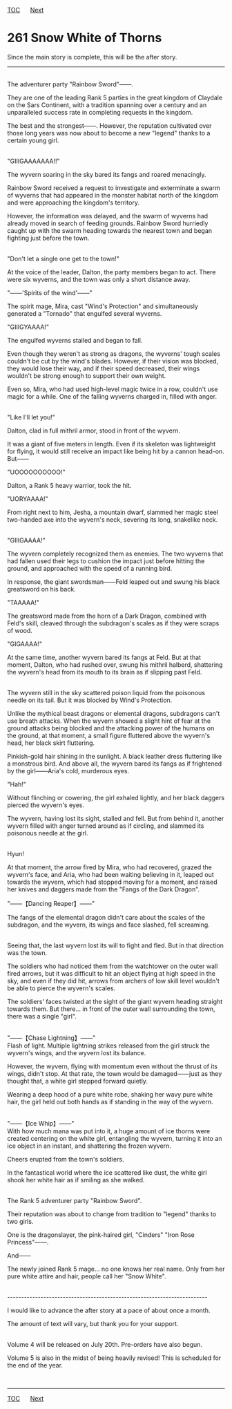 [TOC](../readme.md)&nbsp;&nbsp;&nbsp;&nbsp;&nbsp;&nbsp;[Next](section_0002.md)



# 261 Snow White of Thorns

Since the main story is complete, this will be the after story.

------------------------------------------------------------------------

<br />
The adventurer party "Rainbow Sword"――.

They are one of the leading Rank 5 parties in the great kingdom of
Claydale on the Sars Continent, with a tradition spanning over a century
and an unparalleled success rate in completing requests in the kingdom.

The best and the strongest――. However, the reputation cultivated over
those long years was now about to become a new "legend" thanks to a
certain young girl.

<br />
"GIIIGAAAAAAA!!"

The wyvern soaring in the sky bared its fangs and roared menacingly.

Rainbow Sword received a request to investigate and exterminate a swarm
of wyverns that had appeared in the monster habitat north of the kingdom
and were approaching the kingdom's territory.

However, the information was delayed, and the swarm of wyverns had
already moved in search of feeding grounds. Rainbow Sword hurriedly
caught up with the swarm heading towards the nearest town and began
fighting just before the town.

<br />
"Don't let a single one get to the town!"

At the voice of the leader, Dalton, the party members began to act.
There were six wyverns, and the town was only a short distance away.

"――'Spirits of the wind'――"

The spirit mage, Mira, cast "Wind's Protection" and simultaneously
generated a "Tornado" that engulfed several wyverns.

"GIIIGYAAAA!"

The engulfed wyverns stalled and began to fall.

Even though they weren't as strong as dragons, the wyverns' tough scales
couldn't be cut by the wind's blades. However, if their vision was
blocked, they would lose their way, and if their speed decreased, their
wings wouldn't be strong enough to support their own weight.

Even so, Mira, who had used high-level magic twice in a row, couldn't
use magic for a while. One of the falling wyverns charged in, filled
with anger.

<br />
"Like I'll let you!"

Dalton, clad in full mithril armor, stood in front of the wyvern.

It was a giant of five meters in length. Even if its skeleton was
lightweight for flying, it would still receive an impact like being hit
by a cannon head-on. But――

"UOOOOOOOOOO!"

Dalton, a Rank 5 heavy warrior, took the hit.

"UORYAAAA!"

From right next to him, Jesha, a mountain dwarf, slammed her magic steel
two-handed axe into the wyvern's neck, severing its long, snakelike
neck.

<br />
"GIIIGAAAA!"

The wyvern completely recognized them as enemies. The two wyverns that
had fallen used their legs to cushion the impact just before hitting the
ground, and approached with the speed of a running bird.

In response, the giant swordsman――Feld leaped out and swung his black
greatsword on his back.

"TAAAAA!"

The greatsword made from the horn of a Dark Dragon, combined with Feld's
skill, cleaved through the subdragon's scales as if they were scraps of
wood.

"GIGAAAA!"

At the same time, another wyvern bared its fangs at Feld. But at that
moment, Dalton, who had rushed over, swung his mithril halberd,
shattering the wyvern's head from its mouth to its brain as if slipping
past Feld.

<br />
The wyvern still in the sky scattered poison liquid from the poisonous
needle on its tail. But it was blocked by Wind's Protection.

Unlike the mythical beast dragons or elemental dragons, subdragons can't
use breath attacks. When the wyvern showed a slight hint of fear at the
ground attacks being blocked and the attacking power of the humans on
the ground, at that moment, a small figure fluttered above the wyvern's
head, her black skirt fluttering.

Pinkish-gold hair shining in the sunlight. A black leather dress
fluttering like a monstrous bird. And above all, the wyvern bared its
fangs as if frightened by the girl――Aria's cold, murderous eyes.

"Hah!"

Without flinching or cowering, the girl exhaled lightly, and her black
daggers pierced the wyvern's eyes.

The wyvern, having lost its sight, stalled and fell. But from behind it,
another wyvern filled with anger turned around as if circling, and
slammed its poisonous needle at the girl.

<br />
Hyun!

At that moment, the arrow fired by Mira, who had recovered, grazed the
wyvern's face, and Aria, who had been waiting believing in it, leaped
out towards the wyvern, which had stopped moving for a moment, and
raised her knives and daggers made from the "Fangs of the Dark Dragon".

"――【Dancing Reaper】――"

The fangs of the elemental dragon didn't care about the scales of the
subdragon, and the wyvern, its wings and face slashed, fell screaming.

<br />
Seeing that, the last wyvern lost its will to fight and fled. But in
that direction was the town.

The soldiers who had noticed them from the watchtower on the outer wall
fired arrows, but it was difficult to hit an object flying at high speed
in the sky, and even if they did hit, arrows from archers of low skill
level wouldn't be able to pierce the wyvern's scales.

The soldiers' faces twisted at the sight of the giant wyvern heading
straight towards them. But there... in front of the outer wall
surrounding the town, there was a single "girl".

<br />
"――【Chase Lightning】――"

<br />
Flash of light. Multiple lightning strikes released from the girl struck
the wyvern's wings, and the wyvern lost its balance.

However, the wyvern, flying with momentum even without the thrust of its
wings, didn't stop. At that rate, the town would be damaged――just as
they thought that, a white girl stepped forward quietly.

Wearing a deep hood of a pure white robe, shaking her wavy pure white
hair, the girl held out both hands as if standing in the way of the
wyvern.

<br />
"――【Ice Whip】――"

<br />
With how much mana was put into it, a huge amount of ice thorns were
created centering on the white girl, entangling the wyvern, turning it
into an ice object in an instant, and shattering the frozen wyvern.

Cheers erupted from the town's soldiers.

In the fantastical world where the ice scattered like dust, the white
girl shook her white hair as if smiling as she walked.

<br />
The Rank 5 adventurer party "Rainbow Sword".

Their reputation was about to change from tradition to "legend" thanks
to two girls.

One is the dragonslayer, the pink-haired girl, "Cinders" "Iron Rose
Princess"――.

And――

The newly joined Rank 5 mage... no one knows her real name. Only from
her pure white attire and hair, people call her "Snow White".

<br />
------------------------------------------------------------------------

<br />


I would like to advance the after story at a pace of about once a month.

The amount of text will vary, but thank you for your support.

<br />
Volume 4 will be released on July 20th. Pre-orders have also begun.

Volume 5 is also in the midst of being heavily revised! This is
scheduled for the end of the year.

<br />

---
[TOC](../readme.md)&nbsp;&nbsp;&nbsp;&nbsp;&nbsp;&nbsp;[Next](section_0002.md)

